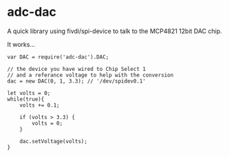 adc-dac
=======

A quick library using fivdi/spi-device to talk to the MCP4821 12bit DAC chip.

It works...

```
var DAC = require('adc-dac').DAC;

// the device you have wired to Chip Select 1
// and a referance voltage to help with the conversion
dac = new DAC(0, 1, 3.3); // '/dev/spidev0.1'

let volts = 0;
while(true){
    volts += 0.1;

    if (volts > 3.3) {
        volts = 0;
    }

    dac.setVoltage(volts);
}
```
